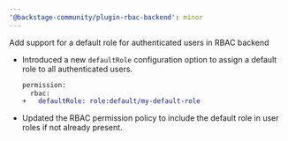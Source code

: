 ```yaml
---
'@backstage-community/plugin-rbac-backend': minor
---
```


Add support for a default role for authenticated users in RBAC backend

- Introduced a new `defaultRole` configuration option to assign a default role to all authenticated users.

  ```diff
  permission:
    rbac:
  +   defaultRole: role:default/my-default-role
  ```

- Updated the RBAC permission policy to include the default role in user roles if not already present.
